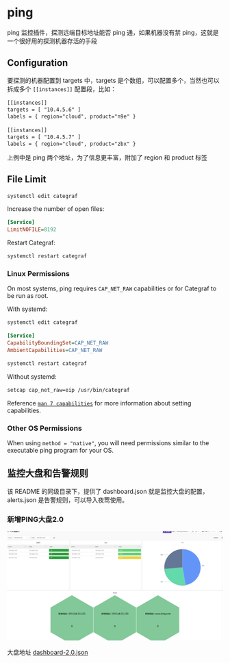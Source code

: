 # ping

ping 监控插件，探测远端目标地址能否 ping 通，如果机器没有禁 ping，这就是一个很好用的探测机器存活的手段

## Configuration

要探测的机器配置到 targets 中，targets 是个数组，可以配置多个，当然也可以拆成多个 `[[instances]]` 配置段，比如：

```
[[instances]]
targets = [ "10.4.5.6" ]
labels = { region="cloud", product="n9e" }

[[instances]]
targets = [ "10.4.5.7" ]
labels = { region="cloud", product="zbx" }
```

上例中是 ping 两个地址，为了信息更丰富，附加了 region 和 product 标签

## File Limit

```sh
systemctl edit categraf
```

Increase the number of open files:

```ini
[Service]
LimitNOFILE=8192
```

Restart Categraf:

```sh
systemctl restart categraf
```

### Linux Permissions

On most systems, ping requires `CAP_NET_RAW` capabilities or for Categraf to be run as root.

With systemd:

```sh
systemctl edit categraf
```

```ini
[Service]
CapabilityBoundingSet=CAP_NET_RAW
AmbientCapabilities=CAP_NET_RAW
```

```sh
systemctl restart categraf
```

Without systemd:

```sh
setcap cap_net_raw=eip /usr/bin/categraf
```

Reference [`man 7 capabilities`][man 7 capabilities] for more information about
setting capabilities.

[man 7 capabilities]: http://man7.org/linux/man-pages/man7/capabilities.7.html

### Other OS Permissions

When using `method = "native"`, you will need permissions similar to the executable ping program for your OS.

## 监控大盘和告警规则

该 README 的同级目录下，提供了 dashboard.json 就是监控大盘的配置，alerts.json 是告警规则，可以导入夜莺使用。

### 新增PING大盘2.0

![dashboard-2.0.png](./dashboard-2.0.png)

大盘地址 [dashboard-2.0.json](https://github.com/flashcatcloud/categraf/tree/main/inputs/ping/dashboard-2.0.json)

